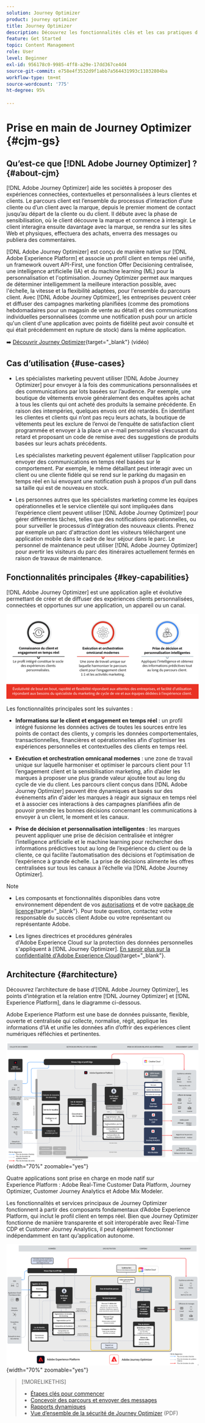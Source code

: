 ```yaml
---
solution: Journey Optimizer
product: journey optimizer
title: Journey Optimizer
description: Découvrez les fonctionnalités clés et les cas pratiques d’Adobe Journey Optimizer
feature: Get Started
topic: Content Management
role: User
level: Beginner
exl-id: 956178c0-9985-4ff8-a29e-17dd367ce4d4
source-git-commit: e758e4f3532d9f1abb7a564431993c11032804ba
workflow-type: tm+mt
source-wordcount: '775'
ht-degree: 95%

---
```


# Prise en main de Journey Optimizer {#cjm-gs}

## Qu’est-ce que [!DNL Adobe Journey Optimizer] ?{#about-cjm}

[!DNL Adobe Journey Optimizer] aide les sociétés à proposer des expériences connectées, contextuelles et personnalisées à leurs clientes et clients. Le parcours client est l’ensemble du processus d’interaction d’une cliente ou d’un client avec la marque, depuis le premier moment de contact jusqu’au départ de la cliente ou du client. Il débute avec la phase de sensibilisation, où le client découvre la marque et commence à interagir. Le client interagira ensuite davantage avec la marque, se rendra sur les sites Web et physiques, effectuera des achats, enverra des messages ou publiera des commentaires.

[!DNL Adobe Journey Optimizer] est conçu de manière native sur [!DNL Adobe Experience Platform] et associe un profil client en temps réel unifié, un framework ouvert API-First, une fonction Offer Decisioning centralisée, une intelligence artificielle (IA) et du machine learning (ML) pour la personnalisation et l&#39;optimisation. Journey Optimizer permet aux marques de déterminer intelligemment la meilleure interaction possible, avec l&#39;échelle, la vitesse et la flexibilité adaptées, pour l&#39;ensemble du parcours client. Avec [!DNL Adobe Journey Optimizer], les entreprises peuvent créer et diffuser des campagnes marketing planifiées (comme des promotions hebdomadaires pour un magasin de vente au détail) et des communications individuelles personnalisées (comme une notification push pour un article qu&#39;un client d&#39;une application avec points de fidélité peut avoir consulté et qui était précédemment en rupture de stock) dans la même application.

➡️ [Découvrir Journey Optimizer](https://experienceleague.adobe.com/docs/journey-optimizer-learn/tutorials/introduction-to-journey-optimizer/introduction.html?lang=fr){target="_blank"} (vidéo)


<!-- Use [!DNL Adobe Journey Optimizer] to build multi-step customer journeys that initiate a sequence of interactions, offers, and messages across channels in real time. This approach ensures customers are engaged at the optimal moments based on their actions and relevant business signals. Learn how to build journeys in [this section](../building-journeys/journey-gs.md).

You can also create audience-based campaigns to send messages.-->


## Cas d’utilisation {#use-cases}

* Les spécialistes marketing peuvent utiliser [!DNL Adobe Journey Optimizer] pour envoyer à la fois des communications personnalisées et des communications par lots basées sur l’audience. Par exemple, une boutique de vêtements envoie généralement des enquêtes après achat à tous les clients qui ont acheté des produits la semaine précédente. En raison des intempéries, quelques envois ont été retardés. En identifiant les clientes et clients qui n’ont pas reçu leurs achats, la boutique de vêtements peut les exclure de l’envoi de l’enquête de satisfaction client programmée et envoyer à la place un e-mail personnalisé s’excusant du retard et proposant un code de remise avec des suggestions de produits basées sur leurs achats précédents.

  Les spécialistes marketing peuvent également utiliser l’application pour envoyer des communications en temps réel basées sur le comportement. Par exemple, le même détaillant peut interagir avec un client ou une cliente fidèle qui se rend sur le parking du magasin en temps réel en lui envoyant une notification push à propos d’un pull dans sa taille qui est de nouveau en stock.

* Les personnes autres que les spécialistes marketing comme les équipes opérationnelles et le service clientèle qui sont impliquées dans l’expérience client peuvent utiliser [!DNL Adobe Journey Optimizer] pour gérer différentes tâches, telles que des notifications opérationnelles, ou pour surveiller le processus d’intégration des nouveaux clients. Prenez par exemple un parc d&#39;attraction dont les visiteurs téléchargent une application mobile dans le cadre de leur séjour dans le parc. Le personnel de maintenance peut utiliser [!DNL Adobe Journey Optimizer] pour avertir les visiteurs du parc des itinéraires actuellement fermés en raison de travaux de maintenance.

## Fonctionnalités principales {#key-capabilities}

[!DNL Adobe Journey Optimizer] est une application agile et évolutive permettant de créer et de diffuser des expériences clients personnalisées, connectées et opportunes
sur une application, un appareil ou un canal.

![](assets/ajo-capabilities.png)

Les fonctionnalités principales sont les suivantes :

* **Informations sur le client et engagement en temps réel** : un profil intégré fusionne les données actives de toutes les sources entre les points de contact des clients, y compris les données comportementales, transactionnelles, financières et opérationnelles afin d&#39;optimiser les expériences personnelles et contextuelles des clients en temps réel.

* **Exécution et orchestration omnicanal modernes** : une zone de travail unique sur laquelle harmoniser et optimiser le parcours client pour 1:1 l’engagement client et la sensibilisation marketing, afin d’aider les marques à proposer une plus grande valeur ajoutée tout au long du cycle de vie du client. Les parcours client conçus dans [!DNL Adobe Journey Optimizer] peuvent être dynamiques et basés sur des événements afin d&#39;aider les marques à réagir aux signaux en temps réel et à associer ces interactions à des campagnes planifiées afin de pouvoir prendre les bonnes décisions concernant les communications à envoyer à un client, le moment et les canaux.

* **Prise de décision et personnalisation intelligentes** : les marques peuvent appliquer une prise de décision centralisée et intégrer l’intelligence artificielle et le machine learning pour rechercher des informations prédictives tout au long de l’expérience du client ou de la cliente, ce qui facilite l’automatisation des décisions et l’optimisation de l’expérience à grande échelle. La prise de décisions alimente les offres centralisées sur tous les canaux à l’échelle via [!DNL Adobe Journey Optimizer].


>[!NOTE]
>
>* Les composants et fonctionnalités disponibles dans votre environnement dépendent de vos [autorisations](../administration/permissions.md) et de votre [package de licence](https://helpx.adobe.com/fr/legal/product-descriptions/adobe-journey-optimizer.html){target="_blank"}. Pour toute question, contactez votre responsable du succès client Adobe ou votre représentant ou représentante Adobe.
>
>* Les lignes directrices et procédures générales d&#39;Adobe Experience Cloud sur la protection des données personnelles s&#39;appliquent à [!DNL Journey Optimizer]. [En savoir plus sur la confidentialité d&#39;Adobe Experience Cloud](https://www.adobe.com/fr/privacy/experience-cloud.html){target="_blank"}.




## Architecture {#architecture}

Découvrez l’architecture de base d’[!DNL Adobe Journey Optimizer], les points d’intégration et la relation entre [!DNL Journey Optimizer] et [!DNL Experience Platform], dans le diagramme ci-dessous.

Adobe Experience Platform est une base de données puissante, flexible, ouverte et centralisée qui collecte, normalise, régit, applique les informations d’IA et unifie les données afin d’offrir des expériences client numériques réfléchies et pertinentes.

![](assets/ajo-aep-architecture-diagram.png){width="70%" zoomable="yes"}

Quatre applications sont prise en charge en mode natif sur Experience Platform : Adobe Real-Time Customer Data Platform, Journey Optimizer, Customer Journey Analytics et Adobe Mix Modeler.

Les fonctionnalités et services principaux de Journey Optimizer fonctionnent à partir des composants fondamentaux d’Adobe Experience Platform, qui inclut le profil client en temps réel. Bien que Journey Optimizer fonctionne de manière transparente et soit interopérable avec Real-Time CDP et Customer Journey Analytics, il peut également fonctionner indépendamment en tant qu’application autonome.

![](assets/ajo-architecture-diagram.png){width="70%" zoomable="yes"}



>[!MORELIKETHIS]
>
>* [Étapes clés pour commencer](quick-start.md)
>* [Concevoir des parcours et envoyer des messages](../building-journeys/journey-gs.md)
>* [Rapports dynamiques](../reports/live-report.md)
>* [Vue d’ensemble de la sécurité de Journey Optimizer](https://www.adobe.com/content/dam/cc/en/security/pdfs/AJO_SecurityOverview.pdf) (PDF)
